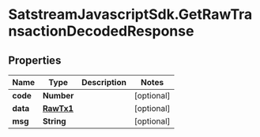 # SatstreamJavascriptSdk.GetRawTransactionDecodedResponse

## Properties
Name | Type | Description | Notes
------------ | ------------- | ------------- | -------------
**code** | **Number** |  | [optional] 
**data** | [**RawTx1**](RawTx1.md) |  | [optional] 
**msg** | **String** |  | [optional] 
